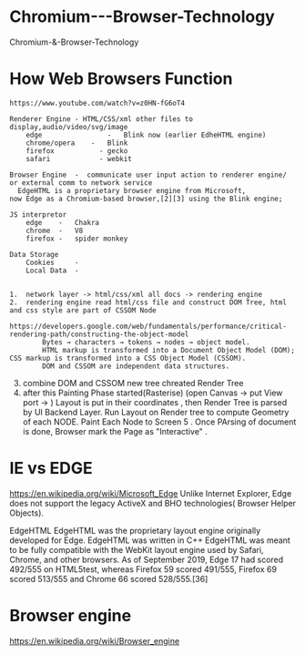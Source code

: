 # Chromium---Browser-Technology
Chromium-&amp;-Browser-Technology


# How Web Browsers Function
	https://www.youtube.com/watch?v=z0HN-fG6oT4

	Renderer Engine - HTML/CSS/xml other files to display,audio/video/svg/image
		edge			    -	Blink now (earlier EdheHTML engine)
		chrome/opera	-	Blink
		firefox 		  - gecko
		safari 			  -	webkit
		
	Browser Engine 	-  communicate user input action to renderer engine/ or external comm to network service
	  EdgeHTML is a proprietary browser engine from Microsoft,
    now Edge as a Chromium-based browser,[2][3] using the Blink engine;
    
	JS interpretor
		edge	-	Chakra
		chrome	-	V8
		firefox - 	spider monkey

	Data Storage
		Cookies		-		
		Local Data	-


	1.	network layer -> html/css/xml all docs -> rendering engine
	2.	rendering engine read html/css file and construct DOM Tree, html and css style are part of CSSOM Node
			https://developers.google.com/web/fundamentals/performance/critical-rendering-path/constructing-the-object-model
			Bytes → characters → tokens → nodes → object model.
			HTML markup is transformed into a Document Object Model (DOM); CSS markup is transformed into a CSS Object Model (CSSOM).
			DOM and CSSOM are independent data structures.
  3. combine DOM and CSSOM new tree chreated Render Tree
  4. after this Painting Phase started(Rasterise) (open Canvas -> put View port -> ) Layout is put in their coordinates , 
    then Render Tree is parsed by UI Backend Layer.
      Run Layout on  Render tree to compute Geometry of each NODE.
      Paint Each Node to Screen
  5 . Once PArsing of document is done, Browser mark the Page as "Interactive" . 
  
# IE vs EDGE
  https://en.wikipedia.org/wiki/Microsoft_Edge
  Unlike Internet Explorer, Edge does not support the legacy ActiveX and BHO technologies( Browser Helper Objects).
  
  EdgeHTML
    EdgeHTML was the proprietary layout engine originally developed for Edge. 
    EdgeHTML was written in C++
    EdgeHTML was meant to be fully compatible with the WebKit layout engine used by Safari, Chrome, and other browsers.
    As of September 2019, Edge 17 had scored 492/555 on HTML5test, whereas Firefox 59 scored 491/555, Firefox 69 scored 513/555 and Chrome 66 scored 528/555.[36]
 
# Browser engine
  https://en.wikipedia.org/wiki/Browser_engine
  
  
  
  
  
  
  
  
  
  
  
  
  
  
  
